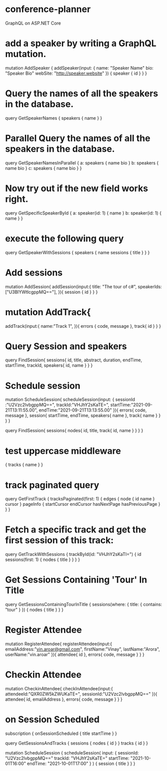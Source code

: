 # conference-planner
GraphQL on ASP.NET Core

# add a speaker by writing a GraphQL mutation.

mutation AddSpeaker {
  addSpeaker(input: {
    name: "Speaker Name"
    bio: "Speaker Bio"
    webSite: "http://speaker.website" }) {
    speaker {
      id
    }
  }
}

# Query the names of all the speakers in the database.

query GetSpeakerNames {
  speakers {
    name
  }
}

# Parallel Query the names of all the speakers in the database.
query GetSpeakerNamesInParallel {
  a: speakers {
    name
    bio
  }
  b: speakers {
    name
    bio
  }
  c: speakers {
    name
    bio
  }
}

# Now try out if the new field works right.

query GetSpecificSpeakerById {
  a: speaker(id: 1) {
    name
  }
  b: speaker(id: 1) {
    name
  }
}

# execute the following query
query GetSpeakerWithSessions {
   speakers {
       name
       sessions {
           title
       }
   }
}

# Add sessions
mutation AddSession{
  addSession(input:{
    title: "The tour of c#",
     speakerIds:["U3BlYWtlcgppMQ=="],
  }){
      session {
      id
    }
  }
}

# mutation AddTrack{
  addTrack(input:{
     name:"Track 1",
  }){
       errors {
         code,
         message
       },
        track{
          id
        }
    }
  }
  
  # Query Session and speakers
  query FindSession{
  sessions{
     id,
     title,
      abstract,
      duration,
      endTime,
      startTime,
      trackId,
      speakers{
        id,
        name
      }
  }
}

# Schedule session
mutation ScheduleSession{
  scheduleSession(input: {
    sessionId :"U2Vzc2lvbgppMQ==",
    trackId:"VHJhY2sKaTE=",
    startTime:"2021-09-21T13:11:55.00",
    endTime:"2021-09-21T13:13:55.00"
  }){
     errors{
       code,
       message
     },
     session{
       startTime,
       endTime,
       speakers{
         name
       },
       track{
         name
       }
     }
  }
}

query FindSession{
    sessions{
      nodes{
      id,
      title,
      track{
        id,
        name
      }
    }
  }
}

# test uppercase middleware
{
  tracks {
    name
  }
}


# track paginated query
query GetFirstTrack {
  tracksPaginated(first: 1) {
    edges {
      node {
        id
        name
      }
      cursor
    }
    pageInfo {
      startCursor
      endCursor
      hasNextPage
      hasPreviousPage
    }
  }
}


# Fetch a specific track and get the first session of this track:

query GetTrackWithSessions {
  trackById(id: "VHJhY2sKaTI=") {
    id
    sessions(first: 1) {
      nodes {
        title
      }
    }
  }
}

# Get Sessions Containing 'Tour' In Title
query GetSessionsContainingTourInTitle {
  sessions(where: { title: { contains: "tour" } }) {
    nodes {
      title
    }
  }
}


# Register Attendee
mutation RegisterAttendee{
  registerAttendee(input:{
       emailAddress:"vin.aroar@gmail.com",
       firstName:"Vinay",
       lastName:"Arora",
       userName:"vin.aroar"
  }){
    attendee{
      id
    },
    errors{
      code,
      message
    }
  }
}

# Checkin Attendee
mutation CheckinAttendee{
  checkInAttendee(input:{
       attendeeId:"QXR0ZW5kZWUKaTE=",
      sessionId:"U2Vzc2lvbgppMQ=="
  }){
    attendee{
      id,
      emailAddress
    },
    errors{
      code,
      message
    }
  }
}


# on Session Scheduled
subscription {
  onSessionScheduled {
    title
    startTime
  }
}


query GetSessionsAndTracks {
  sessions {
    nodes {
      id
    }
  }
  tracks {
      id
  }
}

mutation ScheduleSession {
  scheduleSession(
    input: {
      sessionId: "U2Vzc2lvbgppMQ=="
      trackId: "VHJhY2sKaTE="
      startTime: "2021-10-01T16:00"
      endTime: "2021-10-01T17:00"
    }
  ) {
    session {
      title
    }
  }
}

